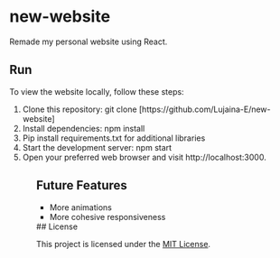 # new-website
Remade my personal website using React.

## Run 
To view the website locally, follow these steps:
<ol>
  <li> Clone this repository: git clone [https://github.com/Lujaina-E/new-website] </li>
  <li>Install dependencies: npm install </li>
  <li>Pip install requirements.txt for additional libraries </li>
  <li>   Start the development server: npm start </li>
 <li>Open your preferred web browser and visit http://localhost:3000. </li>
<ol>
  
## Future Features
  
  <ul>
    <li> More animations</li>
    <li> More cohesive responsiveness</li>
    
  </ul>
## License

This project is licensed under the [MIT License](LICENSE).
